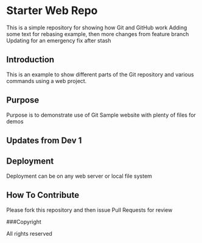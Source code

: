 # Starter Web Repo

This is a simple repository for showing how Git and GitHub work
Adding some text for rebasing example, then more changes from feature branch
Updating for an emergency fix after stash

## Introduction

This is an example to show different parts of the Git repository and various commands
using a web project.

## Purpose

Purpose is to demonstrate use of Git
Sample website with plenty of files for demos

## Updates from Dev 1

## Deployment

Deployment can be on any web server or local file system

## How To Contribute

Please fork this repository and then issue Pull Requests for review 

###Copyright

All rights reserved
